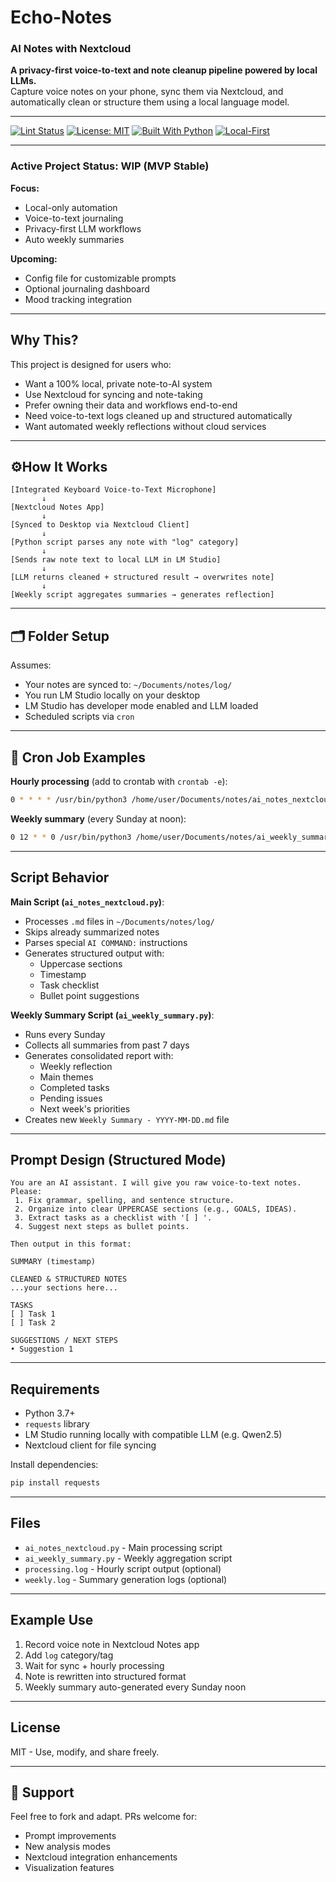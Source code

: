 # Echo-Notes
### AI Notes with Nextcloud

**A privacy-first voice-to-text and note cleanup pipeline powered by local LLMs.**  
Capture voice notes on your phone, sync them via Nextcloud, and automatically clean or structure them using a local language model.

---

[![Lint Status](https://github.com/18c83fd3-25ea-4ed9-8205-2abeff9b3883/Echo-Notes/actions/workflows/lint.yml/badge.svg)](https://github.com/18c83fd3-25ea-4ed9-8205-2abeff9b3883/Echo-Notes/actions)
[![License: MIT](https://img.shields.io/badge/License-MIT-yellow.svg)](https://opensource.org/licenses/MIT)
[![Built With Python](https://img.shields.io/badge/Built%20with-Python-blue)](https://www.python.org/)
[![Local-First](https://img.shields.io/badge/Privacy-Local%20Only-green)](#)

---

### Active Project Status: WIP (MVP Stable)

**Focus:**  
- Local-only automation  
- Voice-to-text journaling  
- Privacy-first LLM workflows  
- Auto weekly summaries

**Upcoming:**  
- Config file for customizable prompts  
- Optional journaling dashboard  
- Mood tracking integration

---

## Why This?

This project is designed for users who:
- Want a 100% local, private note-to-AI system
- Use Nextcloud for syncing and note-taking
- Prefer owning their data and workflows end-to-end
- Need voice-to-text logs cleaned up and structured automatically
- Want automated weekly reflections without cloud services

---

## ⚙How It Works

```text
[Integrated Keyboard Voice-to-Text Microphone]
       ↓
[Nextcloud Notes App]
       ↓
[Synced to Desktop via Nextcloud Client]
       ↓
[Python script parses any note with "log" category]
       ↓
[Sends raw note text to local LLM in LM Studio]
       ↓
[LLM returns cleaned + structured result → overwrites note]
       ↓
[Weekly script aggregates summaries → generates reflection]
```

---

## 🗂 Folder Setup

Assumes:
* Your notes are synced to: `~/Documents/notes/log/`
* You run LM Studio locally on your desktop
* LM Studio has developer mode enabled and LLM loaded
* Scheduled scripts via `cron`

---

## 🔁 Cron Job Examples

**Hourly processing** (add to crontab with `crontab -e`):
```bash
0 * * * * /usr/bin/python3 /home/user/Documents/notes/ai_notes_nextcloud.py >> /home/user/Documents/notes/processing.log 2>&1
```

**Weekly summary** (every Sunday at noon):
```bash
0 12 * * 0 /usr/bin/python3 /home/user/Documents/notes/ai_weekly_summary.py >> /home/user/Documents/notes/weekly.log 2>&1
```

---

## Script Behavior

**Main Script (`ai_notes_nextcloud.py`)**:
* Processes `.md` files in `~/Documents/notes/log/`
* Skips already summarized notes
* Parses special `AI COMMAND:` instructions
* Generates structured output with:
  - Uppercase sections
  - Timestamp
  - Task checklist
  - Bullet point suggestions

**Weekly Summary Script (`ai_weekly_summary.py`)**:
* Runs every Sunday
* Collects all summaries from past 7 days
* Generates consolidated report with:
  - Weekly reflection
  - Main themes
  - Completed tasks
  - Pending issues
  - Next week's priorities
* Creates new `Weekly Summary - YYYY-MM-DD.md` file

---

## Prompt Design (Structured Mode)

```text
You are an AI assistant. I will give you raw voice-to-text notes.
Please:
 1. Fix grammar, spelling, and sentence structure.
 2. Organize into clear UPPERCASE sections (e.g., GOALS, IDEAS).
 3. Extract tasks as a checklist with '[ ] '.
 4. Suggest next steps as bullet points.

Then output in this format:

SUMMARY (timestamp)

CLEANED & STRUCTURED NOTES
...your sections here...

TASKS
[ ] Task 1
[ ] Task 2

SUGGESTIONS / NEXT STEPS
• Suggestion 1
```

---

## Requirements

* Python 3.7+
* `requests` library
* LM Studio running locally with compatible LLM (e.g. Qwen2.5)
* Nextcloud client for file syncing

Install dependencies:
```bash
pip install requests
```

---

## Files

* `ai_notes_nextcloud.py` - Main processing script
* `ai_weekly_summary.py` - Weekly aggregation script
* `processing.log` - Hourly script output (optional)
* `weekly.log` - Summary generation logs (optional)

---

## Example Use

1. Record voice note in Nextcloud Notes app
2. Add `log` category/tag
3. Wait for sync + hourly processing
4. Note is rewritten into structured format
5. Weekly summary auto-generated every Sunday noon

---

## License

MIT - Use, modify, and share freely.

---

## 🙋 Support

Feel free to fork and adapt. PRs welcome for:
- Prompt improvements
- New analysis modes
- Nextcloud integration enhancements
- Visualization features
```